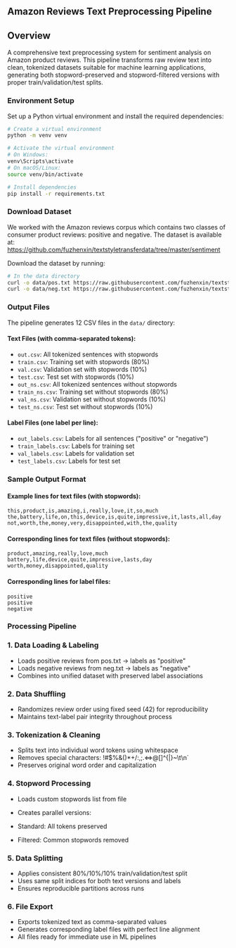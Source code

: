 ## Amazon Reviews Text Preprocessing Pipeline

## Overview
A comprehensive text preprocessing system for sentiment analysis on Amazon product reviews. This pipeline transforms raw review text into clean, tokenized datasets suitable for machine learning applications, generating both stopword-preserved and stopword-filtered versions with proper train/validation/test splits.


### Environment Setup
Set up a Python virtual environment and install the required dependencies:

```bash
# Create a virtual environment
python -m venv venv

# Activate the virtual environment
# On Windows:
venv\Scripts\activate
# On macOS/Linux:
source venv/bin/activate

# Install dependencies
pip install -r requirements.txt
```


### Download Dataset
We worked with the Amazon reviews corpus which contains two classes of consumer product reviews: positive and negative. The dataset is available at:
https://github.com/fuzhenxin/textstyletransferdata/tree/master/sentiment

Download the dataset by running:
```bash
# In the data directory
curl -o data/pos.txt https://raw.githubusercontent.com/fuzhenxin/textstyletransferdata/master/sentiment/pos.txt
curl -o data/neg.txt https://raw.githubusercontent.com/fuzhenxin/textstyletransferdata/master/sentiment/neg.txt
```


### Output Files

The pipeline generates 12 CSV files in the `data/` directory:

#### Text Files (with comma-separated tokens):
- `out.csv`: All tokenized sentences with stopwords
- `train.csv`: Training set with stopwords (80%)
- `val.csv`: Validation set with stopwords (10%)
- `test.csv`: Test set with stopwords (10%)
- `out_ns.csv`: All tokenized sentences without stopwords
- `train_ns.csv`: Training set without stopwords (80%)
- `val_ns.csv`: Validation set without stopwords (10%)
- `test_ns.csv`: Test set without stopwords (10%)

#### Label Files (one label per line):
- `out_labels.csv`: Labels for all sentences ("positive" or "negative")
- `train_labels.csv`: Labels for training set
- `val_labels.csv`: Labels for validation set
- `test_labels.csv`: Labels for test set


### Sample Output Format

#### Example lines for text files (with stopwords):
```
this,product,is,amazing,i,really,love,it,so,much
the,battery,life,on,this,device,is,quite,impressive,it,lasts,all,day
not,worth,the,money,very,disappointed,with,the,quality
```

#### Corresponding lines for text files (without stopwords):
```
product,amazing,really,love,much
battery,life,device,quite,impressive,lasts,day
worth,money,disappointed,quality
```

#### Corresponding lines for label files:
```
positive
positive
negative
```

### Processing Pipeline

### 1. Data Loading & Labeling

- Loads positive reviews from pos.txt → labels as "positive"
- Loads negative reviews from neg.txt → labels as "negative"
- Combines into unified dataset with preserved label associations

### 2. Data Shuffling

- Randomizes review order using fixed seed (42) for reproducibility
- Maintains text-label pair integrity throughout process

### 3. Tokenization & Cleaning

- Splits text into individual word tokens using whitespace
- Removes special characters: !#$%&()*+/:,;.<=>@[\]^{|}~\t\n`
- Preserves original word order and capitalization

### 4. Stopword Processing

- Loads custom stopwords list from file
- Creates parallel versions:

- Standard: All tokens preserved
- Filtered: Common stopwords removed


### 5. Data Splitting

- Applies consistent 80%/10%/10% train/validation/test split
- Uses same split indices for both text versions and labels
- Ensures reproducible partitions across runs

### 6. File Export

- Exports tokenized text as comma-separated values
- Generates corresponding label files with perfect line alignment
- All files ready for immediate use in ML pipelines


